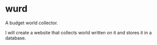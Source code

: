 # wurd
A budget world collector. 

I will create a website that collects world written on it and stores it in a database. 
